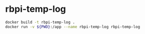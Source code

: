 # rbpi-temp-log

```bash
docker build -t rbpi-temp-log .
docker run -v ${PWD}:/app --name rbpi-temp-log rbpi-temp-log
```
